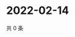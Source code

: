 # 2022-02-14

共 0 条

<!-- BEGIN WEIBO -->
<!-- 最后更新时间 Mon Feb 14 2022 16:11:12 GMT+0800 (China Standard Time) -->

<!-- END WEIBO -->
